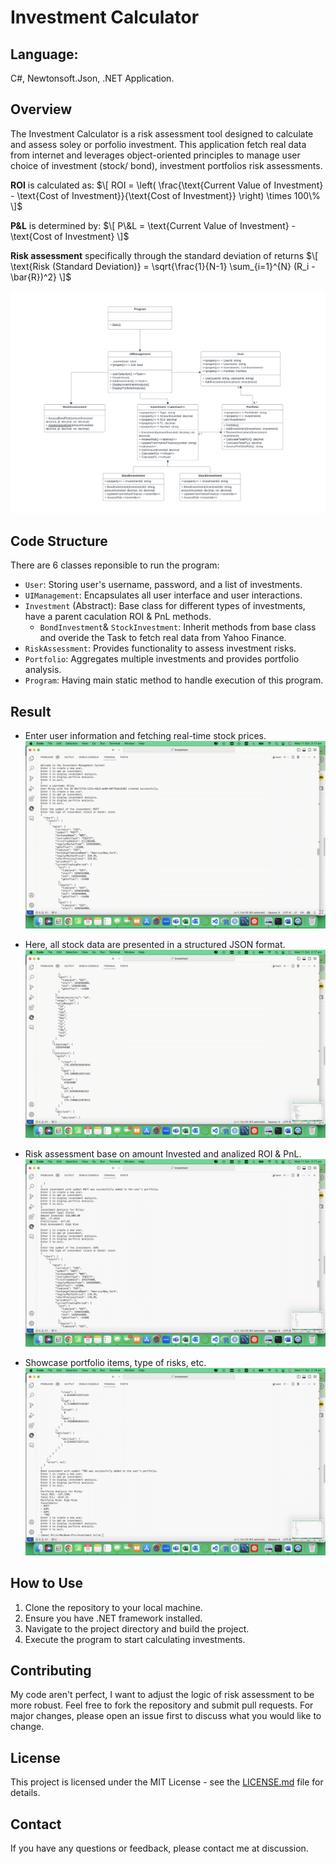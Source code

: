# Investment Calculator

## Language:
C#, Newtonsoft.Json, .NET Application.

## Overview
The Investment Calculator is a risk assessment tool designed to calculate and assess soley or porfolio investment. This application fetch real data from internet and leverages object-oriented principles to manage user choice of investment (stock/ bond), investment portfolios risk assessments.

**ROI** is calculated as:
$\[ ROI = \left( \frac{\text{Current Value of Investment} - \text{Cost of Investment}}{\text{Cost of Investment}} \right) \times 100\% \]$

**P&L** is determined by:
$\[ P\&L = \text{Current Value of Investment} - \text{Cost of Investment} \]$

**Risk assessment** specifically through the standard deviation of returns
$\[ \text{Risk (Standard Deviation)} = \sqrt{\frac{1}{N-1} \sum_{i=1}^{N} (R_i - \bar{R})^2} \]$

![UML Diagram](https://github.com/milieureka/Investment-Calculator/blob/main/UML%20Class%20diagram-Investment%20Program-1.png)

## Code Structure
There are 6 classes reponsible to run the program:
- `User`: Storing user's username, password, and a list of investments.
- `UIManagement`: Encapsulates all user interface and user interactions.
- `Investment` (Abstract): Base class for different types of investments, have a parent caculation ROI & PnL methods.
  - `BondInvestment`& `StockInvestment`: Inherit methods from base class and overide the Task to fetch real data from Yahoo Finance.
- `RiskAssessment`: Provides functionality to assess investment risks.
- `Portfolio`: Aggregates multiple investments and provides portfolio analysis.
- `Program`: Having main static method to handle execution of this program.

## Result
- Enter user information and fetching real-time stock prices.
![fetch stock price](https://github.com/milieureka/Investment-Calculator/blob/main/UML%20Class%20diagram-Investment%20Program-2.png)

- Here, all stock data are presented in a structured JSON format.
![result in JSON format](https://github.com/milieureka/Investment-Calculator/blob/main/UML%20Class%20diagram-Investment%20Program-3.png)

- Risk assessment base on amount Invested and analized ROI & PnL.
![analysis](https://github.com/milieureka/Investment-Calculator/blob/main/UML%20Class%20diagram-Investment%20Program-4.png)

- Showcase portfolio items, type of risks, etc.
![portfolio result](https://github.com/milieureka/Investment-Calculator/blob/main/UML%20Class%20diagram-Investment%20Program-6.png)


## How to Use
1. Clone the repository to your local machine.
2. Ensure you have .NET framework installed.
3. Navigate to the project directory and build the project.
4. Execute the program to start calculating investments.
   
## Contributing
My code aren't perfect, I want to adjust the logic of risk assessment to be more robust. Feel free to fork the repository and submit pull requests. For major changes, please open an issue first to discuss what you would like to change.

## License
This project is licensed under the MIT License - see the [LICENSE.md](LICENSE.md) file for details.

## Contact
If you have any questions or feedback, please contact me at discussion.
